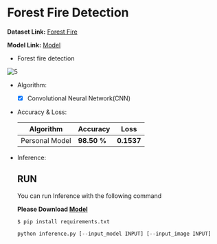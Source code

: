 # Forest Fire Detection

  **Dataset Link:** [Forest Fire](https://www.kaggle.com/phylake1337/fire-dataset)
  
  **Model Link:** [Model](https://drive.google.com/drive/folders/1IH3JdcJhfPNjykdqNKpGbkjf0kFA1JVK?usp=sharing)
  

  - Forest fire detection 

   ![5](https://user-images.githubusercontent.com/88143329/155753317-808f90cd-ddba-436f-8339-f2226763b371.png)
 
  - Algorithm:
    - [x]  Convolutional Neural Network(CNN)

  - Accuracy & Loss:

    Algorithm | Accuracy | Loss |
    ------------- | ------------ | ------------- |
    Personal Model | **98.50 %** | **0.1537** |
    
  - Inference:

      ## RUN
      You can run  Inference with the following command
      
      **Please Download [Model](https://drive.google.com/drive/folders/1IH3JdcJhfPNjykdqNKpGbkjf0kFA1JVK?usp=sharing)**

      ```
      $ pip install requirements.txt
      
      python inference.py [--input_model INPUT] [--input_image INPUT]
      ```

